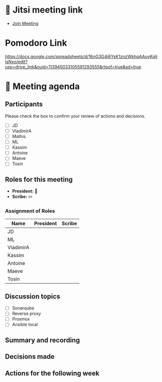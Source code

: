 # 📅 Jitsi meeting link
- [Join Meeting](https://jitsi.is/diasciosrl)

# Pomodoro Link 

https://docs.google.com/spreadsheets/d/16nG3G4i6YsK1znzWkhqAAuyKqIjlsNxo/edit?usp=drive_link&ouid=113945033105591293555&rtpof=true&sd=true

# 📝 Meeting agenda

## Participants
Please check the box to confirm your review of actions and decisions.

- [ ] JD
- [ ] VladimirA
- [ ] Mathis
- [ ] ML
- [ ] Kassim
- [ ] Antoine
- [ ] Maeve
- [ ] Tosin

## Roles for this meeting
- **President:** :crown:
- **Scribe:** :pencil2:

### Assignment of Roles

| Name      | President | Scribe |
|-----------|:---------:|:------:|
| JD        |           |        |
| ML        |           |        |
| VladimirA |           |        |
| Kassim    |           |        |
| Antoine   |           |        |
| Maeve     |           |        |
| Tosin     |           |        |

## Discussion topics
- [ ] Sonarqube
- [ ] Reverse proxy
- [ ] Proxmox
- [ ] Ansible local

## Summary and recording

## Decisions made

## Actions for the following week
